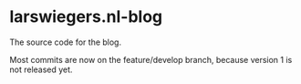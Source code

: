 # larswiegers.nl-blog
The source code for the blog.

Most commits are now on the feature/develop branch, because version 1 is not released yet.
